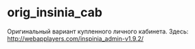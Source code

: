 # orig_insinia_cab
Оригинальный вариант купленного личного кабинета.
Здесь: http://webapplayers.com/inspinia_admin-v1.9.2/
